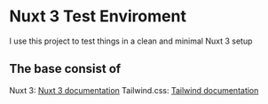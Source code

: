 # Nuxt 3 Test Enviroment

I use this project to test things in a clean and minimal Nuxt 3 setup

## The base consist of

Nuxt 3: [Nuxt 3 documentation](https://nuxt.com/docs/getting-started/introduction)
Tailwind.css: [Tailwind documentation](https://tailwindcss.com/docs/installation)
